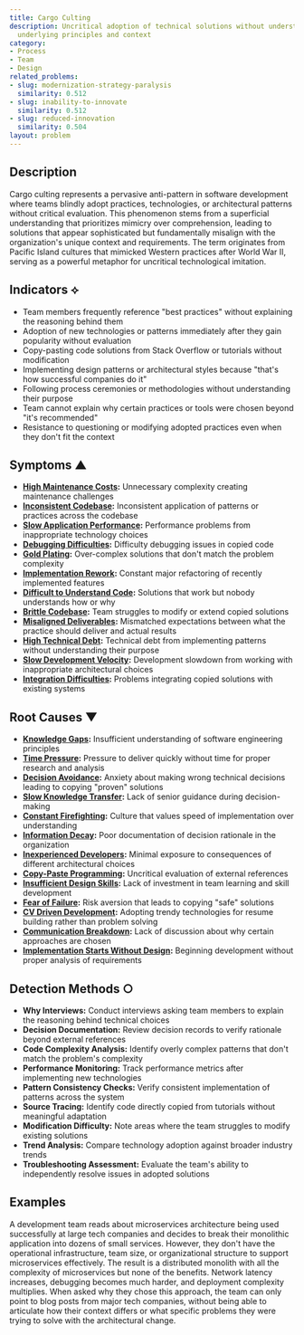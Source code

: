 ```yaml
---
title: Cargo Culting
description: Uncritical adoption of technical solutions without understanding their
  underlying principles and context
category:
- Process
- Team
- Design
related_problems:
- slug: modernization-strategy-paralysis
  similarity: 0.512
- slug: inability-to-innovate
  similarity: 0.512
- slug: reduced-innovation
  similarity: 0.504
layout: problem
---
```


## Description

Cargo culting represents a pervasive anti-pattern in software development where teams blindly adopt practices, technologies, or architectural patterns without critical evaluation. This phenomenon stems from a superficial understanding that prioritizes mimicry over comprehension, leading to solutions that appear sophisticated but fundamentally misalign with the organization's unique context and requirements. The term originates from Pacific Island cultures that mimicked Western practices after World War II, serving as a powerful metaphor for uncritical technological imitation.

## Indicators ⟡
- Team members frequently reference "best practices" without explaining the reasoning behind them
- Adoption of new technologies or patterns immediately after they gain popularity without evaluation
- Copy-pasting code solutions from Stack Overflow or tutorials without modification
- Implementing design patterns or architectural styles because "that's how successful companies do it"
- Following process ceremonies or methodologies without understanding their purpose
- Team cannot explain why certain practices or tools were chosen beyond "it's recommended"
- Resistance to questioning or modifying adopted practices even when they don't fit the context

## Symptoms ▲

- **[High Maintenance Costs](high-maintenance-costs.md):** Unnecessary complexity creating maintenance challenges
- **[Inconsistent Codebase](inconsistent-codebase.md):** Inconsistent application of patterns or practices across the codebase
- **[Slow Application Performance](slow-application-performance.md):** Performance problems from inappropriate technology choices
- **[Debugging Difficulties](debugging-difficulties.md):** Difficulty debugging issues in copied code
- **[Gold Plating](gold-plating.md):** Over-complex solutions that don't match the problem complexity
- **[Implementation Rework](implementation-rework.md):** Constant major refactoring of recently implemented features
- **[Difficult to Understand Code](difficult-to-understand-code.md):** Solutions that work but nobody understands how or why
- **[Brittle Codebase](brittle-codebase.md):** Team struggles to modify or extend copied solutions
- **[Misaligned Deliverables](misaligned-deliverables.md):** Mismatched expectations between what the practice should deliver and actual results
- **[High Technical Debt](high-technical-debt.md):** Technical debt from implementing patterns without understanding their purpose
- **[Slow Development Velocity](slow-development-velocity.md):** Development slowdown from working with inappropriate architectural choices
- **[Integration Difficulties](integration-difficulties.md):** Problems integrating copied solutions with existing systems

## Root Causes ▼

- **[Knowledge Gaps](knowledge-gaps.md):** Insufficient understanding of software engineering principles
- **[Time Pressure](time-pressure.md):** Pressure to deliver quickly without time for proper research and analysis
- **[Decision Avoidance](decision-avoidance.md):** Anxiety about making wrong technical decisions leading to copying "proven" solutions
- **[Slow Knowledge Transfer](slow-knowledge-transfer.md):** Lack of senior guidance during decision-making
- **[Constant Firefighting](constant-firefighting.md):** Culture that values speed of implementation over understanding
- **[Information Decay](information-decay.md):** Poor documentation of decision rationale in the organization
- **[Inexperienced Developers](inexperienced-developers.md):** Minimal exposure to consequences of different architectural choices
- **[Copy-Paste Programming](copy-paste-programming.md):** Uncritical evaluation of external references
- **[Insufficient Design Skills](insufficient-design-skills.md):** Lack of investment in team learning and skill development
- **[Fear of Failure](fear-of-failure.md):** Risk aversion that leads to copying "safe" solutions
- **[CV Driven Development](cv-driven-development.md):** Adopting trendy technologies for resume building rather than problem solving
- **[Communication Breakdown](communication-breakdown.md):** Lack of discussion about why certain approaches are chosen
- **[Implementation Starts Without Design](implementation-starts-without-design.md):** Beginning development without proper analysis of requirements

## Detection Methods ○
- **Why Interviews:** Conduct interviews asking team members to explain the reasoning behind technical choices
- **Decision Documentation:** Review decision records to verify rationale beyond external references
- **Code Complexity Analysis:** Identify overly complex patterns that don't match the problem's complexity
- **Performance Monitoring:** Track performance metrics after implementing new technologies
- **Pattern Consistency Checks:** Verify consistent implementation of patterns across the system
- **Source Tracing:** Identify code directly copied from tutorials without meaningful adaptation
- **Modification Difficulty:** Note areas where the team struggles to modify existing solutions
- **Trend Analysis:** Compare technology adoption against broader industry trends
- **Troubleshooting Assessment:** Evaluate the team's ability to independently resolve issues in adopted solutions

## Examples

A development team reads about microservices architecture being used successfully at large tech companies and decides to break their monolithic application into dozens of small services. However, they don't have the operational infrastructure, team size, or organizational structure to support microservices effectively. The result is a distributed monolith with all the complexity of microservices but none of the benefits. Network latency increases, debugging becomes much harder, and deployment complexity multiplies. When asked why they chose this approach, the team can only point to blog posts from major tech companies, without being able to articulate how their context differs or what specific problems they were trying to solve with the architectural change.
